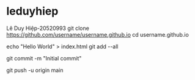 # leduyhiep
Lê Duy Hiệp-20520993
git clone https://github.com/username/username.github.io
cd username.github.io

echo "Hello World" > index.html
git add --all

git commit -m "Initial commit"

git push -u origin main
